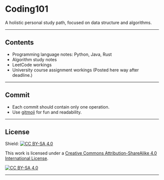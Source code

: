 # Coding101

A holistic personal study path, focused on data structure and algorithms.

---

## Contents

-   Programming language notes: Python, Java, Rust
-   Algorithm study notes
-   LeetCode workings
-   University course assignment workings (Posted here way after deadline.)

---

## Commit

-   Each commit should contain only one operation.
-   Use [gitmoji](https://gitmoji.dev/) for fun and readability.

---

## License
Shield: [![CC BY-SA 4.0][cc-by-sa-shield]][cc-by-sa]

This work is licensed under a
[Creative Commons Attribution-ShareAlike 4.0 International License][cc-by-sa].

[![CC BY-SA 4.0][cc-by-sa-image]][cc-by-sa]

[cc-by-sa]: http://creativecommons.org/licenses/by-sa/4.0/
[cc-by-sa-image]: https://licensebuttons.net/l/by-sa/4.0/88x31.png
[cc-by-sa-shield]: https://img.shields.io/badge/License-CC%20BY--SA%204.0-lightgrey.svg

---

